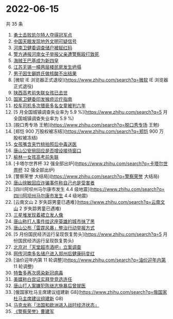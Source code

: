# 2022-06-15

共 35 条

<!-- BEGIN -->
<!-- 最后更新时间 Wed Jun 15 2022 23:03:07 GMT+0800 (China Standard Time) -->

1. [勇士击败凯尔特人夺得冠军点](https://www.zhihu.com/search?q=勇士击败凯尔特人夺得冠军点)
1. [中国天眼发现地外文明可疑信号](https://www.zhihu.com/search?q=中国天眼发现地外文明可疑信号)
1. [河南卫健委调查储户被赋红码](https://www.zhihu.com/search?q=河南卫健委调查储户被赋红码)
1. [警方通报河南女子举报父亲遭警察殴打致死](https://www.zhihu.com/search?q=警方通报河南女子举报父亲遭警察殴打致死)
1. [海贼王巴基成为新四皇](https://www.zhihu.com/search?q=海贼王巴基成为新四皇)
1. [江苏无锡一幢两层楼民房发生坍塌](https://www.zhihu.com/search?q=江苏无锡一幢两层楼民房发生坍塌)
1. [男子因生僻姓氏做核酸不出结果](https://www.zhihu.com/search?q=男子因生僻姓氏做核酸不出结果)
1. [微软 IE 浏览器正式退役](https://www.zhihu.com/search?q=微软 IE
   浏览器正式退役)
1. [陕西高考前失联女孩已去世](https://www.zhihu.com/search?q=陕西高考前失联女孩已去世)
1. [国家卫健委印发猴痘诊疗指南](https://www.zhihu.com/search?q=国家卫健委印发猴痘诊疗指南)
1. [校车司机多次猥亵多名女童被判六年](https://www.zhihu.com/search?q=校车司机多次猥亵多名女童被判六年)
1. [5 月全国城镇调查失业率为 5.9 %](https://www.zhihu.com/search?q=5
   月全国城镇调查失业率为 5.9 %)
1. [脱口秀专场 王勉](https://www.zhihu.com/search?q=脱口秀专场 王勉)
1. [郑恺 900 万股权被冻结](https://www.zhihu.com/search?q=郑恺 900 万股权被冻结)
1. [女孩嘴含夹竹桃拍照后中毒送医](https://www.zhihu.com/search?q=女孩嘴含夹竹桃拍照后中毒送医)
1. [唐山公安局回应是否增设接待窗口](https://www.zhihu.com/search?q=唐山公安局回应是否增设接待窗口)
1. [榆林一女孩高考前失联](https://www.zhihu.com/search?q=榆林一女孩高考前失联)
1. [卡塔尔世界杯 32 强全部出炉​](https://www.zhihu.com/search?q=卡塔尔世界杯 32
   强全部出炉​)
1. [警察荣誉 大结局](https://www.zhihu.com/search?q=警察荣誉 大结局)
1. [唐山徐敏回应诈骗事件称自己也是受害者](https://www.zhihu.com/search?q=唐山徐敏回应诈骗事件称自己也是受害者)
1. [四川阿坝州马尔康市发生 4.4
   级地震](https://www.zhihu.com/search?q=四川阿坝州马尔康市发生 4.4 级地震)
1. [云南文山 2 岁失踪男童已遇难](https://www.zhihu.com/search?q=云南文山 2
   岁失踪男童已遇难)
1. [三星堆发现着裙立发人像](https://www.zhihu.com/search?q=三星堆发现着裙立发人像)
1. [唐山称打人事件给这座英雄的城市抹了黑](https://www.zhihu.com/search?q=唐山称打人事件给这座英雄的城市抹了黑)
1. [唐山公布「雷霆风暴」整治行动举报方式](https://www.zhihu.com/search?q=唐山公布「雷霆风暴」整治行动举报方式)
1. [5 月份国民经济运行呈现恢复势头](https://www.zhihu.com/search?q=5
   月份国民经济运行呈现恢复势头)
1. [北京对「天堂超市酒吧」立案调查](https://www.zhihu.com/search?q=北京对「天堂超市酒吧」立案调查)
1. [网传河南多名储户进入郑州后健康码变红](https://www.zhihu.com/search?q=网传河南多名储户进入郑州后健康码变红)
1. [油价迎年内第 11 轮调整](https://www.zhihu.com/search?q=油价迎年内第 11
   轮调整)
1. [特鲁多再次感染新冠病毒](https://www.zhihu.com/search?q=特鲁多再次感染新冠病毒)
1. [美媒称白宫证实拜登竞选连任](https://www.zhihu.com/search?q=美媒称白宫证实拜登竞选连任)
1. [唐山打人案嫌犯陈继志施暴后曾就医](https://www.zhihu.com/search?q=唐山打人案嫌犯陈继志施暴后曾就医)
1. [俄国家杜马主席建议组建新
   G8](https://www.zhihu.com/search?q=俄国家杜马主席建议组建新 G8)
1. [马克龙称「法国和欧洲进入战时经济状态」](https://www.zhihu.com/search?q=马克龙称「法国和欧洲进入战时经济状态」)
1. [《警察荣誉》曹建军](https://www.zhihu.com/search?q=《警察荣誉》曹建军)

<!-- END -->
